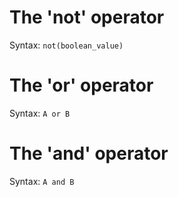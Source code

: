 # The 'not' operator

Syntax: `not(boolean_value)`

# The 'or' operator

Syntax: `A or B`

# The 'and' operator

Syntax: `A and B`